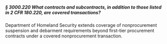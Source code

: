 ##### § 3000.220 What contracts and subcontracts, in addition to those listed in 2 CFR 180.220, are covered transactions? #####

Department of Homeland Security extends coverage of nonprocurement suspension and debarment requirements beyond first-tier procurement contracts under a covered nonprocurement transaction.